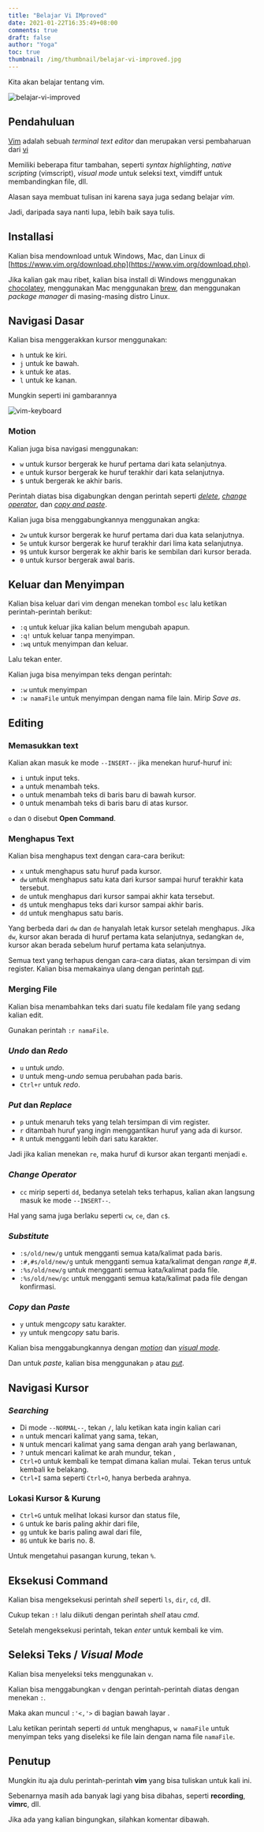 ```yaml
---
title: "Belajar Vi IMproved"
date: 2021-01-22T16:35:49+08:00
comments: true
draft: false
author: "Yoga"
toc: true
thumbnail: /img/thumbnail/belajar-vi-improved.jpg
---
```


Kita akan belajar tentang vim.
<!--more-->

![belajar-vi-improved](/img/thumbnail/belajar-vi-improved.jpg)

## Pendahuluan

[Vim](https://en.wikipedia.org/wiki/Vim_(text_editor)) adalah sebuah _terminal text editor_ dan merupakan versi pembaharuan dari [vi](https://en.wikipedia.org/wiki/Vi) 

Memiliki beberapa fitur tambahan, seperti _syntax highlighting_, _native scripting_ (vimscript), _visual mode_ untuk seleksi text, vimdiff untuk membandingkan file, dll.

Alasan saya membuat tulisan ini karena saya juga sedang belajar *vim*.

Jadi, daripada saya nanti lupa, lebih baik saya tulis.

## Installasi

Kalian bisa mendownload untuk Windows, Mac, dan Linux di [https://www.vim.org/download.php](https://www.vim.org/download.php).

Jika kalian gak mau ribet, kalian bisa install di Windows menggunakan [chocolatey](/chocolatey-package-manager-untuk-windows), menggunakan Mac menggunakan [brew](https://brew.sh/), dan menggunakan _package manager_ di masing-masing distro Linux.

## Navigasi Dasar

Kalian bisa menggerakkan kursor menggunakan: 

+ `h` untuk ke kiri.
+ `j` untuk ke bawah. 
+ `k` untuk ke atas.
+ `l` untuk ke kanan.

Mungkin seperti ini gambarannya

![vim-keyboard](/img/vim-keyboard.jpg)


### Motion

Kalian juga bisa navigasi menggunakan:

+ `w` untuk kursor bergerak ke huruf pertama dari kata selanjutnya.
+ `e` untuk kursor bergerak ke huruf terakhir dari kata selanjutnya.
+ `$` untuk bergerak ke akhir baris.

Perintah diatas bisa digabungkan dengan perintah seperti *[delete](#menghapus-teks)*, *[change operator](#change-operator)*, dan *[copy and paste](#copy-dan-paste)*.

Kalian juga bisa menggabungkannya menggunakan angka:

+ `2w` untuk kursor bergerak ke huruf pertama dari dua kata selanjutnya.
+ `5e` untuk kursor bergerak ke huruf terakhir dari lima kata selanjutnya.
+ `9$` untuk kursor bergerak ke akhir baris ke sembilan dari kursor berada.
+ `0`  untuk kursor bergerak awal baris.

## Keluar dan Menyimpan

Kalian bisa keluar dari vim dengan menekan tombol `esc` lalu ketikan perintah-perintah berikut:

+ `:q` untuk keluar jika kalian belum mengubah apapun.
+ `:q!` untuk keluar tanpa menyimpan.
+ `:wq` untuk menyimpan dan keluar.

Lalu tekan enter.

Kalian juga bisa menyimpan teks dengan perintah:

+ `:w` untuk menyimpan
+ `:w namaFile` untuk menyimpan dengan nama file lain. Mirip *Save as*.

## Editing

### Memasukkan text

Kalian akan masuk ke mode `--INSERT--` jika menekan huruf-huruf ini:

+ `i` untuk input teks.
+ `a` untuk menambah teks.
+ `o` untuk menambah teks di baris baru di bawah kursor.
+ `O` untuk menambah teks di baris baru di atas kursor.

`o` dan `O` disebut **Open Command**.

### Menghapus Text

Kalian bisa menghapus text dengan cara-cara berikut:

+ `x` untuk menghapus satu huruf pada kursor.
+ `dw` untuk menghapus satu kata dari kursor sampai huruf terakhir kata tersebut.
+ `de` untuk menghapus dari kursor sampai akhir kata tersebut.
+ `d$` untuk menghapus teks dari kursor sampai akhir baris.
+ `dd` untuk menghapus satu baris.

Yang berbeda dari `dw` dan `de` hanyalah letak kursor setelah menghapus. Jika `dw`, kursor akan berada di huruf pertama kata selanjutnya, sedangkan `de`, kursor akan berada sebelum huruf pertama kata selanjutnya.

Semua text yang terhapus dengan cara-cara diatas, akan tersimpan di vim register. Kalian bisa memakainya ulang dengan perintah [put](#put-dan-replace).

### Merging File

Kalian bisa menambahkan teks dari suatu file kedalam file yang sedang kalian edit.

Gunakan perintah `:r namaFile`.

### *Undo* dan *Redo*

+ `u` untuk *undo*.
+ `U` untuk meng-*undo* semua perubahan pada baris.
+ `Ctrl+r` untuk *redo*.

### *Put* dan *Replace*

+ `p` untuk menaruh teks yang telah tersimpan di vim register.
+ `r` ditambah huruf yang ingin menggantikan huruf yang ada di kursor.
+ `R` untuk mengganti lebih dari satu karakter.

Jadi jika kalian menekan `re`, maka huruf di kursor akan terganti menjadi `e`.

### *Change Operator*

+ `cc` mirip seperti `dd`, bedanya setelah teks terhapus, kalian akan langsung masuk ke mode `--INSERT--`.

Hal yang sama juga berlaku seperti `cw`, `ce`, dan `c$`.

### *Substitute*

+ `:s/old/new/g` untuk mengganti semua kata/kalimat pada baris.
+ `:#,#s/old/new/g` untuk mengganti semua kata/kalimat dengan *range* #,#.
+ `:%s/old/new/g` untuk mengganti semua kata/kalimat pada file.
+ `:%s/old/new/gc` untuk mengganti semua kata/kalimat pada file dengan konfirmasi.

### *Copy* dan *Paste*

+ `y` untuk meng*copy* satu karakter.
+ `yy` untuk meng*copy* satu baris.

Kalian bisa menggabungkannya dengan *[motion](#motion)* dan *[visual mode](#seleksi-teks--visual-mode)*.

Dan untuk *paste*, kalian bisa menggunakan `p` atau *[put](#put-dan-replace)*.

## Navigasi Kursor

### *Searching*

+ Di mode `--NORMAL--`, tekan `/`, lalu ketikan kata ingin kalian cari
+ `n` untuk mencari kalimat yang sama, tekan,
+ `N` untuk mencari kalimat yang sama dengan arah yang berlawanan,
+ `?` untuk mencari kalimat ke arah mundur, tekan ,
+ `Ctrl+O` untuk kembali ke tempat dimana kalian mulai. Tekan terus untuk kembali ke belakang.
+ `Ctrl+I` sama seperti `Ctrl+O`, hanya berbeda arahnya.

### Lokasi Kursor & Kurung

+ `Ctrl+G` untuk melihat lokasi kursor dan status file,
+ `G` untuk ke baris paling akhir dari file,
+ `gg` untuk ke baris paling awal dari file,
+ `8G` untuk ke baris no. 8.

Untuk mengetahui pasangan kurung, tekan `%`.

## Eksekusi Command

Kalian bisa mengeksekusi perintah *shell* seperti `ls`, `dir`, `cd`, dll.

Cukup tekan `:!` lalu diikuti dengan perintah *shell* atau *cmd*.

Setelah mengeksekusi perintah, tekan *enter* untuk kembali ke vim.

## Seleksi Teks / *Visual Mode*

Kalian bisa menyeleksi teks menggunakan `v`.

Kalian bisa menggabungkan `v` dengan perintah-perintah diatas dengan menekan `:`.

Maka akan muncul `:'<,'>` di bagian bawah layar .

Lalu ketikan perintah seperti `dd` untuk menghapus, `w namaFile` untuk menyimpan teks yang diseleksi ke file lain dengan nama file `namaFile`.

## Penutup

Mungkin itu aja dulu perintah-perintah **vim** yang bisa tuliskan untuk kali ini.

Sebenarnya masih ada banyak lagi yang bisa dibahas, seperti **recording**, **vimrc**, dll.

Jika ada yang kalian bingungkan, silahkan komentar dibawah.
